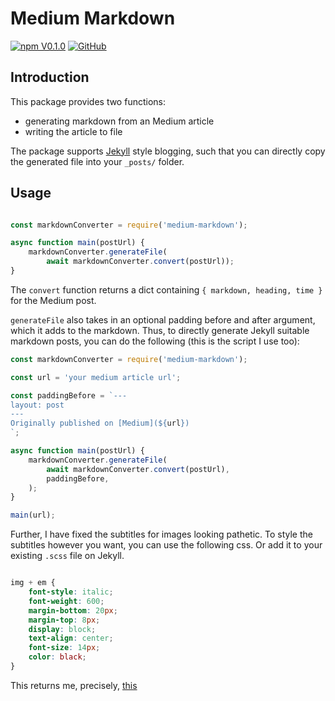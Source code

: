 # Medium Markdown
[![npm V0.1.0](https://img.shields.io/badge/npm-0.1.3-orange.svg)](https://www.npmjs.com/package/medium-markdown)
[![GitHub](https://img.shields.io/github/license/mashape/apistatus.svg)](https://github.com/neilkakkar/medium-markdown/blob/master/LICENSE)

## Introduction
This package provides two functions: 
* generating markdown from an Medium article
* writing the article to file

The package supports [Jekyll](https://github.com/jekyll) style blogging, 
such that you can directly copy the generated file into your `_posts/` folder. 

## Usage
```javascript

const markdownConverter = require('medium-markdown');

async function main(postUrl) {
    markdownConverter.generateFile(
        await markdownConverter.convert(postUrl));
}

```

The `convert` function returns a dict containing `{ markdown, heading, time }`
for the Medium post.

`generateFile` also takes in an optional padding before and after argument, which it
adds to the markdown. Thus, to directly generate Jekyll suitable markdown posts,
you can do the following (this is the script I use too):

```javascript
const markdownConverter = require('medium-markdown');

const url = 'your medium article url';

const paddingBefore = `---
layout: post
---
Originally published on [Medium](${url})  
`;

async function main(postUrl) {
    markdownConverter.generateFile(
        await markdownConverter.convert(postUrl),
        paddingBefore,
    );
}

main(url);

```

Further, I have fixed the subtitles for images looking pathetic. To style the subtitles
however you want, you can use the following css. Or add it to your existing `.scss` file on Jekyll.

```css

img + em {
    font-style: italic;
    font-weight: 600;
    margin-bottom: 20px;
    margin-top: 8px;
    display: block;
    text-align: center;
    font-size: 14px;
    color: black;
}

```

This returns me, precisely, [this](https://neilkakkar.com/Writing-isn't-about-more.html)
